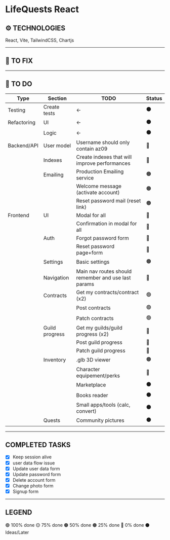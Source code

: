 # LifeQuests React

## ⚙️ TECHNOLOGIES
React, Vite, TailwindCSS, Chartjs

___

## 🔧 TO FIX


___

## 🔳 TO DO
| Type        | Section        | TODO                                                | Status |
| ----------- | -------------- | --------------------------------------------------- | ------ |
| Testing     | Create tests   | ←                                                   | ⚫     |
| Refactoring | UI             | ←                                                   | ⚫     |
|             | Logic          | ←                                                   | ⚫     |
| Backend/API | User model     | Username should only contain az09                   | 🔴     |
|             | Indexes        | Create indexes that will improve performances       | 🔴     |
|             | Emailing       | Production Emailing service                         | 🟠     |
|             |                | Welcome message (activate account)                  | 🟠     |
|             |                | Reset password mail (reset link)                    | 🟠     |
| Frontend    | UI             | Modal for all                                       | 🔴     |
|             |                | Confirmation in modal for all                       | 🔴     |
|             | Auth           | Forgot password form                                | 🔴     |
|             |                | Reset password page+form                            | 🔴     |
|             | Settings       | Basic settings                                      | 🟠     |
|             | Navigation     | Main nav routes should remember and use last params | 🔴     |
|             | Contracts      | Get my contracts/contract (x2)                      | 🟢     |
|             |                | Post contracts                                      | 🟢     |
|             |                | Patch contracts                                     | 🟢     |
|             | Guild progress | Get my guilds/guild progress (x2)                   | 🔴     |
|             |                | Post guild progress                                 | 🔴     |
|             |                | Patch guild progress                                | 🔴     |
|             | Inventory      | .glb 3D viewer                                      | 🟠     |
|             |                | Character equipement/perks                          | 🔴     |
|             |                | Marketplace                                         | ⚫     |
|             |                | Books reader                                        | ⚫     |
|             |                | Small apps/tools (calc, convert)                    | ⚫     |
|             | Quests         | Community pictures                                  | ⚫     |

___

## COMPLETED TASKS
- [x] Keep session alive
- [x] user data flow issue
- [x] Update user data form
- [x] Update password form
- [x] Delete account form
- [x] Change photo form
- [x] Signup form

___

## LEGEND
🟢 100% done
🟡 75% done
🟠 50% done
🟤 25% done
🔴 0% done
⚫ Ideas/Later